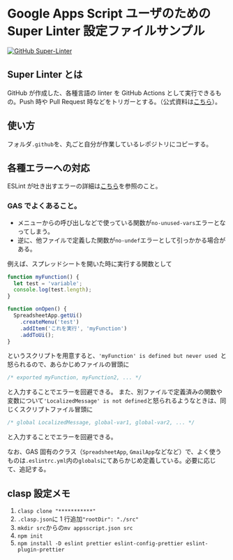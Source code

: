 # Google Apps Script ユーザのための Super Linter 設定ファイルサンプル

[![GitHub Super-Linter](https://github.com/ttsukagoshi/super-linter-for-google-apps-script/workflows/Lint%20Code%20Base/badge.svg)](https://github.com/marketplace/actions/super-linter)

## Super Linter とは

GitHub が作成した、各種言語の linter を GitHub Actions として実行できるもの。Push 時や Pull Request 時などをトリガーとする。（公式資料は[こちら](https://github.com/github/super-linter)）。

## 使い方

フォルダ`.github`を、丸ごと自分が作業しているレポジトリにコピーする。

## 各種エラーへの対応

ESLint が吐き出すエラーの詳細は[こちら](https://eslint.org/docs/rules/)を参照のこと。

### GAS でよくあること。

- メニューからの呼び出しなどで使っている関数が`no-unused-vars`エラーとなってしまう。
- 逆に、他ファイルで定義した関数が`no-undef`エラーとして引っかかる場合がある。

例えば、スプレッドシートを開いた時に実行する関数として

```javascript
function myFunction() {
  let test = 'variable';
  console.log(test.length);
}

function onOpen() {
  SpreadsheetApp.getUi()
    .createMenu('test')
    .addItem('これを実行', 'myFunction')
    .addToUi();
}
```

というスクリプトを用意すると、`'myFunction' is defined but never used `と怒られるので、あらかじめファイルの冒頭に

```javascript
/* exported myFunction, myFunction2, ... */
```

と入力することでエラーを回避できる。
また、別ファイルで定義済みの関数や変数について`'LocalizedMessage' is not defined`と怒られるようなときは、同じくスクリプトファイル冒頭に

```javascript
/* global LocalizedMessage, global-var1, global-var2, ... */
```

と入力することでエラーを回避できる。

なお、GAS 固有のクラス（`SpreadsheetApp`, `GmailApp`などなど）で、よく使うものは`.eslintrc.yml`内の`globals`にてあらかじめ定義している。必要に応じて、追記する。

## clasp 設定メモ

1. `clasp clone "***********"`
1. `.clasp.json`に 1 行追加`"rootDir": "./src"`
1. `mkdir src`からの`mv appsscript.json src`
1. `npm init`
1. `npm install -D eslint prettier eslint-config-prettier eslint-plugin-prettier`
